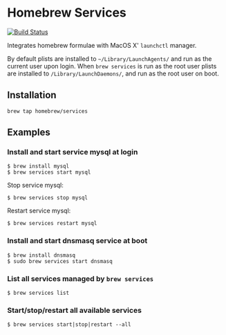 Homebrew Services
=================

[![Build Status](https://travis-ci.org/Homebrew/homebrew-services.svg?branch=master)](https://travis-ci.org/Homebrew/homebrew-services)

Integrates homebrew formulae with MacOS X' `launchctl` manager.

By default plists are installed to `~/Library/LaunchAgents/` and run as the
current user upon login.  When `brew services` is run as the root user plists
are installed to `/Library/LaunchDaemons/`, and run as the root user on boot.

## Installation ##

```
brew tap homebrew/services
```

## Examples ##

### Install and start service mysql at login ###

```
$ brew install mysql
$ brew services start mysql
```

Stop service mysql:

```
$ brew services stop mysql
```

Restart service mysql:

```
$ brew services restart mysql
```


### Install and start dnsmasq service at boot ###

```
$ brew install dnsmasq
$ sudo brew services start dnsmasq
```

### List all services managed by `brew services` ###

```
$ brew services list
```

### Start/stop/restart all available services ###

```
$ brew services start|stop|restart --all
```

